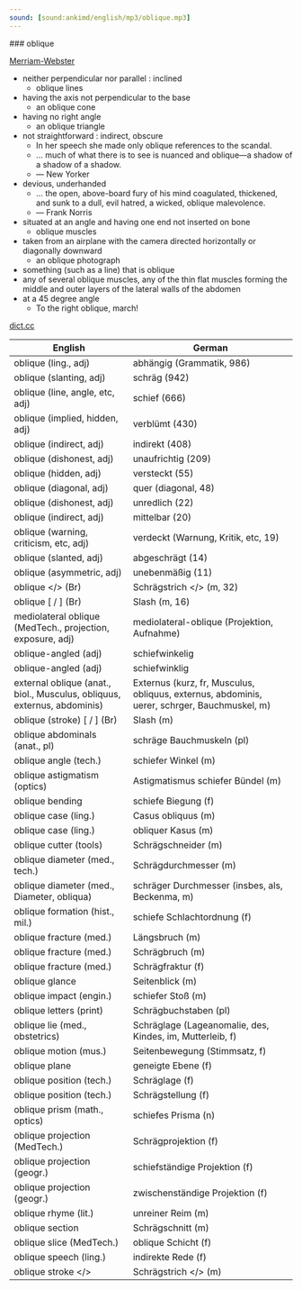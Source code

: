 ```yaml
---
sound: [sound:ankimd/english/mp3/oblique.mp3]
---
```


\### oblique

[Merriam-Webster](https://www.merriam-webster.com/dictionary/oblique)

- neither perpendicular nor parallel : inclined
    - oblique lines
- having the axis not perpendicular to the base
    - an oblique cone
- having no right angle
    - an oblique triangle
- not straightforward : indirect, obscure
    - In her speech she made only oblique references to the scandal.
    - … much of what there is to see is nuanced and oblique—a shadow of a shadow of a shadow.
    - — New Yorker
- devious, underhanded
    - … the open, above-board fury of his mind coagulated, thickened, and sunk to a dull, evil hatred, a wicked, oblique malevolence.
    - — Frank Norris
- situated at an angle and having one end not inserted on bone
    - oblique muscles
- taken from an airplane with the camera directed horizontally or diagonally downward
    - an oblique photograph
- something (such as a line) that is oblique
- any of several oblique muscles, any of the thin flat muscles forming the middle and outer layers of the lateral walls of the abdomen
- at a 45 degree angle
    - To the right oblique, march!

[dict.cc](https://www.dict.cc/oblique)

| English        | German       |
| -------------- | ------------ |
| oblique (ling., adj) | abhängig (Grammatik, 986) |
| oblique (slanting, adj) | schräg (942) |
| oblique (line, angle, etc, adj) | schief (666) |
| oblique (implied, hidden, adj) | verblümt (430) |
| oblique (indirect, adj) | indirekt (408) |
| oblique (dishonest, adj) | unaufrichtig (209) |
| oblique (hidden, adj) | versteckt (55) |
| oblique (diagonal, adj) | quer (diagonal, 48) |
| oblique (dishonest, adj) | unredlich (22) |
| oblique (indirect, adj) | mittelbar (20) |
| oblique (warning, criticism, etc, adj) | verdeckt (Warnung, Kritik, etc, 19) |
| oblique (slanted, adj) | abgeschrägt (14) |
| oblique (asymmetric, adj) | unebenmäßig (11) |
| oblique </> (Br) | Schrägstrich </> (m, 32) |
| oblique [ / ] (Br) | Slash (m, 16) |
| mediolateral oblique <MLO> (MedTech., projection, exposure, adj) | mediolateral-oblique <MLO> (Projektion, Aufnahme) |
| oblique-angled (adj) | schiefwinkelig |
| oblique-angled (adj) | schiefwinklig |
| external oblique (anat., biol., Musculus, obliquus, externus, abdominis) | Externus (kurz, fr, Musculus, obliquus, externus, abdominis, uerer, schrger, Bauchmuskel, m) |
| oblique (stroke) [ / ] (Br) | Slash (m) |
| oblique abdominals (anat., pl) | schräge Bauchmuskeln (pl) |
| oblique angle (tech.) | schiefer Winkel (m) |
| oblique astigmatism (optics) | Astigmatismus schiefer Bündel (m) |
| oblique bending | schiefe Biegung (f) |
| oblique case (ling.) | Casus obliquus (m) |
| oblique case (ling.) | obliquer Kasus (m) |
| oblique cutter (tools) | Schrägschneider (m) |
| oblique diameter (med., tech.) | Schrägdurchmesser (m) |
| oblique diameter (med., Diameter, obliqua) | schräger Durchmesser (insbes, als, Beckenma, m) |
| oblique formation (hist., mil.) | schiefe Schlachtordnung (f) |
| oblique fracture (med.) | Längsbruch (m) |
| oblique fracture (med.) | Schrägbruch (m) |
| oblique fracture (med.) | Schrägfraktur (f) |
| oblique glance | Seitenblick (m) |
| oblique impact (engin.) | schiefer Stoß (m) |
| oblique letters (print) | Schrägbuchstaben (pl) |
| oblique lie (med., obstetrics) | Schräglage (Lageanomalie, des, Kindes, im, Mutterleib, f) |
| oblique motion (mus.) | Seitenbewegung (Stimmsatz, f) |
| oblique plane | geneigte Ebene (f) |
| oblique position (tech.) | Schräglage (f) |
| oblique position (tech.) | Schrägstellung (f) |
| oblique prism (math., optics) | schiefes Prisma (n) |
| oblique projection (MedTech.) | Schrägprojektion (f) |
| oblique projection (geogr.) | schiefständige Projektion (f) |
| oblique projection (geogr.) | zwischenständige Projektion (f) |
| oblique rhyme (lit.) | unreiner Reim (m) |
| oblique section | Schrägschnitt (m) |
| oblique slice (MedTech.) | oblique Schicht (f) |
| oblique speech (ling.) | indirekte Rede (f) |
| oblique stroke </> | Schrägstrich </> (m) |

